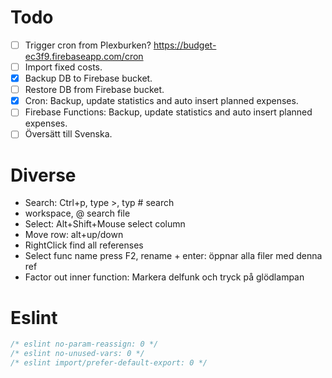 # Todo
* [ ] Trigger cron from Plexburken? https://budget-ec3f9.firebaseapp.com/cron
* [ ] Import fixed costs.
* [x] Backup DB to Firebase bucket.
* [ ] Restore DB from Firebase bucket.
* [x] Cron: Backup, update statistics and auto insert planned expenses.
* [ ] Firebase Functions: Backup, update statistics and auto insert planned expenses.
* [ ] Översätt till Svenska.

# Diverse
* Search: Ctrl+p, type >, typ # search
* workspace, @ search file
* Select: Alt+Shift+Mouse select column
* Move row: alt+up/down
* RightClick find all referenses
* Select func name press F2, rename + enter: öppnar alla filer med denna ref
* Factor out inner function: Markera delfunk och tryck på glödlampan

# Eslint
``` js
/* eslint no-param-reassign: 0 */
/* eslint no-unused-vars: 0 */
/* eslint import/prefer-default-export: 0 */
```

